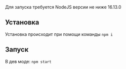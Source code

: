 Для запуска требуется NodeJS версии не ниже 16.13.0

## Установка
Установка происходит при помощи команды `npm i`

## Запуск
В дев моде: `npm start`
